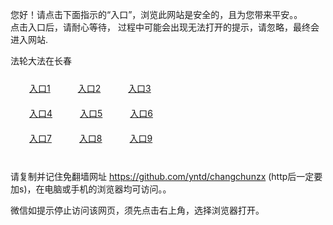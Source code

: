 您好！请点击下面指示的“入口”，浏览此网站是安全的，且为您带来平安。。 <br/>
点击入口后，请耐心等待， 过程中可能会出现无法打开的提示，请忽略，最终会进入网站. </br>

法轮大法在长春<br/>
<div style="padding:10px"><a style="margin:20px" target="_blank" href="https://d105cxiem6lenj.cloudfront.net/2Qpsp?butlqtn" id="ccLink1" rel="nofollow">入口1</a> <a target="_blank" style="margin:20px" href="https://d3ituytgxl73oc.cloudfront.net/2Qpsp?jqsqa" id="ccLink2" rel="nofollow">入口2</a> <a style="margin:20px" target="_blank" href="https://d1ke6ekbqbkn0d.cloudfront.net/2Qpsp?qyfxeffi" id="ccLink3" rel="nofollow">入口3</a></div>

<div style="padding:10px" ><a style="margin:20px" target="_blank" href="https://d105cxiem6lenj.cloudfront.net/2Qpsp?butlqtn" id="ccLink4" rel="nofollow">入口4</a> <a style="margin:20px" href="https://d3ituytgxl73oc.cloudfront.net/2Qpsp?jqsqa" target="_blank" id="ccLink5" rel="nofollow">入口5</a> <a style="margin:20px" href="https://d1ke6ekbqbkn0d.cloudfront.net/2Qpsp?qyfxeffi" target="_blank" id="ccLink6" rel="nofollow">入口6</a></div>

<div style="padding:10px"><a style="margin:20px" target="_blank" href="https://d105cxiem6lenj.cloudfront.net/2Qpsp?butlqtn" id="ccLink7" rel="nofollow">入口7</a> <a style="margin:20px" href="https://d3ituytgxl73oc.cloudfront.net/2Qpsp?jqsqa" target="_blank" id="ccLink8" rel="nofollow">入口8</a> <a style="margin:20px" target="_blank" href="https://d1ke6ekbqbkn0d.cloudfront.net/2Qpsp?qyfxeffi" id="ccLink9" rel="nofollow">入口9</a></div>

<br/>



请复制并记住免翻墙网址 https://github.com/yntd/changchunzx (http后一定要加s)，在电脑或手机的浏览器均可访问。。<br/>

微信如提示停止访问该网页，须先点击右上角，选择浏览器打开。
